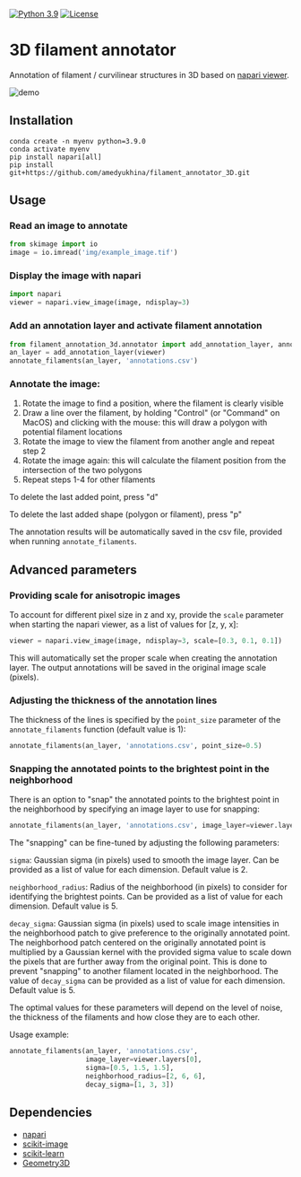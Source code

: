 [![Python 3.9](https://img.shields.io/badge/python-3.9-gr.svg)](https://www.python.org/downloads/release/python-390/)
[![License](https://img.shields.io/badge/License-Apache_2.0-gr.svg)](https://opensource.org/licenses/Apache-2.0)

# 3D filament annotator

Annotation of filament / curvilinear structures in 3D 
based on [napari viewer](https://github.com/napari/napari).


![demo](img/demo.gif)


## Installation

```commandline
conda create -n myenv python=3.9.0
conda activate myenv
pip install napari[all]
pip install git+https://github.com/amedyukhina/filament_annotator_3D.git
```

## Usage

### Read an image to annotate

```python
from skimage import io
image = io.imread('img/example_image.tif')
```

### Display the image with napari

```python
import napari
viewer = napari.view_image(image, ndisplay=3)
```

### Add an annotation layer and activate filament annotation

```python
from filament_annotation_3d.annotator import add_annotation_layer, annotate_filaments
an_layer = add_annotation_layer(viewer) 
annotate_filaments(an_layer, 'annotations.csv') 
```

### Annotate the image:

1. Rotate the image to find a position, where the filament is clearly visible
2. Draw a line over the filament, by holding "Control" (or "Command" on MacOS) and clicking with the mouse: this will draw a polygon with potential filament locations
3. Rotate the image to view the filament from another angle and repeat step 2
4. Rotate the image again: this will calculate the filament position from the intersection of the two polygons
5. Repeat steps 1-4 for other filaments

To delete the last added point, press "d"

To delete the last added shape (polygon or filament), press "p"

The annotation results will be automatically saved in the csv file, 
provided when running `annotate_filaments`.

## Advanced parameters

### Providing scale for anisotropic images

To account for different pixel size in z and xy, provide the `scale` parameter
when starting the napari viewer, as a list of values for [z, y, x]:

```python
viewer = napari.view_image(image, ndisplay=3, scale=[0.3, 0.1, 0.1]) 
```

This will automatically set the proper scale when creating the annotation layer. 
The output annotations will be saved in the original image scale (pixels).

### Adjusting the thickness of the annotation lines

The thickness of the lines is specified by the `point_size` parameter 
of the `annotate_filaments` function (default value is 1):

```python
annotate_filaments(an_layer, 'annotations.csv', point_size=0.5)
```

### Snapping the annotated points to the brightest point in the neighborhood

There is an option to "snap" the annotated points to the brightest point 
in the neighborhood by specifying an image layer to use for snapping:

```python
annotate_filaments(an_layer, 'annotations.csv', image_layer=viewer.layers[0]) 
```

The "snapping" can be fine-tuned by adjusting the following parameters:

`sigma`: Gaussian sigma (in pixels) used to smooth the image layer. 
Can be provided as a list of value for each dimension. Default value is 2.

`neighborhood_radius`: Radius of the neighborhood (in pixels)
to consider for identifying the brightest points. 
Can be provided as a list of value for each dimension. Default value is 5.

`decay_sigma`: Gaussian sigma (in pixels) used to scale image intensities 
in the neighborhood patch to give preference to the originally annotated point.
The neighborhood patch centered on the originally annotated point 
is multiplied by a Gaussian kernel with the provided sigma value 
to scale down the pixels that are further away from the original point.
This is done to prevent "snapping" to another filament 
located in the neighborhood. 
The value of `decay_sigma` can be provided as a list of value for each dimension. 
Default value is 5.

The optimal values for these parameters will depend on the 
level of noise, the thickness 
of the filaments and how close they are to each other. 

Usage example:

```python
annotate_filaments(an_layer, 'annotations.csv', 
                   image_layer=viewer.layers[0],
                   sigma=[0.5, 1.5, 1.5], 
                   neighborhood_radius=[2, 6, 6], 
                   decay_sigma=[1, 3, 3]) 
```

## Dependencies

- [napari](https://github.com/napari/napari)
- [scikit-image](https://scikit-image.org/)
- [scikit-learn](https://github.com/scikit-learn/scikit-learn)
- [Geometry3D](https://github.com/GouMinghao/Geometry3D)
